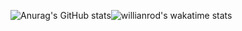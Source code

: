 ![Anurag's GitHub stats](https://github-readme-stats.vercel.app/api?username=Nininanou16&show_icons=true)![willianrod's wakatime stats](https://github-readme-stats.vercel.app/api/wakatime?username=845d0063-dd04-47d2-86f3-88d633274999)
